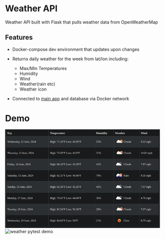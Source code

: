 # Weather API
Weather API built with Flask that pulls weather data from OpenWeatherMap

## Features
- Docker-compose dev environment that updates upon changes
- Returns daily weather for the week from lat/lon including:

  - Max/Min Temperatures
  - Humidity
  - Wind
  - Weather(rain etc)
  - Weather icon
- Connected to [main app](https://github.com/Ramsey2022/day_planner) and database via Docker network

# Demo
<img src="img/planner_weather_demo.png" alt="weather api demo">
<img src="img/planner_weather_tests.png" alt="weather pytest demo">